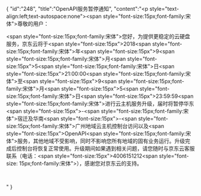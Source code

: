 {
	"id":"248",
	"title":"OpenAPI服务暂停通知",
	"content":"<p style=\"text-align:left;text-autospace:none\"><span style=\"font-size:15px;font-family:宋体\">尊敬的用户：</span></p><p><span style=\"font-size:15px;font-family:宋体\">您好，为提供更稳定的云硬盘服务，京东云将于</span><span style=\"font-size:15px\">2018</span><span style=\"font-size:15px;font-family:宋体\">年</span><span style=\"font-size:15px\">9</span><span style=\"font-size:15px;font-family:宋体\">月</span><span style=\"font-size:15px\">5</span><span style=\"font-size:15px;font-family:宋体\">日</span><span style=\"font-size:15px\">21:00:00</span><span style=\"font-size:15px;font-family:宋体\">至</span><span style=\"font-size:15px\">9</span><span style=\"font-size:15px;font-family:宋体\">月</span><span style=\"font-size:15px\">5</span><span style=\"font-size:15px;font-family:宋体\">日</span><span style=\"font-size:15px\">23:59:59</span><span style=\"font-size:15px;font-family:宋体\">进行云主机服务升级，届时将暂停华东</span><span style=\"font-size:15px\">-</span><span style=\"font-size:15px;font-family:宋体\">宿迁及华南</span><span style=\"font-size:15px\">-</span><span style=\"font-size:15px;font-family:宋体\">广州地域云主机控制台访问以及</span><span style=\"font-size:15px\">OpenAPI</span><span style=\"font-size:15px;font-family:宋体\">服务，其他地域不受影响，同时不影响您所有地域的固有业务运行。升级完成后控制台将恢复正常使用。升级期间如果遇到相关问题，请您随时与京东云客服联系（电话：</span><span style=\"font-size:15px\">4006151212</span><span style=\"font-size: 15px;font-family:宋体\">），感谢您对京东云的支持。</span></p><p><br/></p>"
}